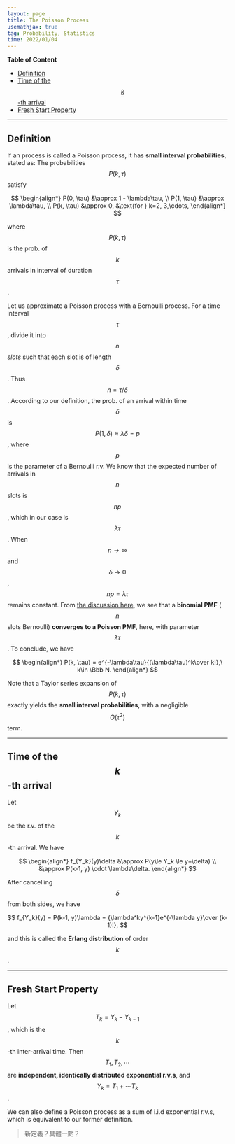 ```yaml
---
layout: page
title: The Poisson Process
usemathjax: true
tag: Probability, Statistics
time: 2022/01/04
---
```


**Table of Content**
- [Definition](#definition)
- [Time of the $$k$$-th arrival](#time-of-the-k-th-arrival)
- [Fresh Start Property](#fresh-start-property)

---

## Definition

If an process is called a Poisson process, it has **small interval probabilities**, stated as: The probabilities $$P(k, \tau)$$ satisfy

$$
\begin{align*}
P(0, \tau) &\approx 1 - \lambda\tau,  \\
P(1, \tau) &\approx \lambda\tau, \\
P(k, \tau) &\approx 0, &\text{for } k=2, 3,\cdots,
\end{align*}
$$

where $$P(k, \tau)$$ is the prob. of $$k$$ arrivals in interval of duration $$\tau$$.

Let us approximate a Poisson process with a Bernoulli process. For a time interval $$\tau$$, divide it into $$n$$ *slots* such that each slot is of length $$\delta$$. Thus $$n = \tau / \delta$$. According to our definition, the prob. of an arrival within time $$\delta$$ is $$P(1, \delta) \approx \lambda\delta = p$$, where $$p$$ is the parameter of a Bernoulli r.v. We know that the expected number of arrivals in $$n$$ slots is $$np$$, which in our case is $$\lambda\tau$$. When $$n\to \infty$$ and $$\delta\to 0$$, $$np = \lambda\tau$$ remains constant. From [the discussion here](../2-discrete-rv/#poisson), we see that a **binomial PMF** ($$n$$ slots Bernoulli) **converges to a Poisson PMF**, here, with parameter $$\lambda\tau$$. To conclude, we have

$$
\begin{align*}
P(k, \tau) = e^{-\lambda\tau}{(\lambda\tau)^k\over k!},\ k\in \Bbb N.
\end{align*}
$$

Note that a Taylor series expansion of $$P(k, \tau)$$ exactly yields the **small interval probabilities**, with a negligible $$O(\tau^2)$$ term.

---

## Time of the $$k$$-th arrival

Let $$Y_k$$ be the r.v. of the $$k$$-th arrival. We have 

$$
\begin{align*}
f_{Y_k}(y)\delta &\approx P(y\le Y_k \le y+\delta) \\
&\approx P(k-1, y) \cdot \lambda\delta.
\end{align*}
$$

After cancelling $$\delta$$ from both sides, we have

$$
f_{Y_k}(y) = P(k-1, y)\lambda = {\lambda^ky^{k-1}e^{-\lambda y}\over (k-1)!}, 
$$

and this is called the **Erlang distribution** of order $$k$$.

---

## Fresh Start Property

Let $$T_k = Y_k - Y_{k-1}$$, which is the $$k$$-th inter-arrival time. Then $$T_1, T_2, \cdots$$ are **independent, identically distributed exponential r.v.s**, and $$Y_k = T_1+\cdots T_k$$. 

We can also define a Poisson process as a sum of i.i.d exponential r.v.s, which is equivalent to our former definition.

> 新定義？具體一點？
